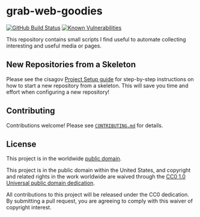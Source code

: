 # grab-web-goodies #

[![GitHub Build Status](https://github.com/hillaryj/grab-web-goodies/workflows/build/badge.svg)](https://github.com/hillaryj/grab-web-goodies/actions)
[![Known Vulnerabilities](https://snyk.io/test/github/hillaryj/grab-web-goodies/develop/badge.svg)](https://snyk.io/test/github/hillaryj/grab-web-goodies)

This repository contains small scripts I find useful to automate collecting
interesting and useful media or pages.

## New Repositories from a Skeleton ##

Please see the cisagov [Project Setup guide](https://github.com/cisagov/development-guide/tree/develop/project_setup)
for step-by-step instructions on how to start a new repository from
a skeleton. This will save you time and effort when configuring a
new repository!

## Contributing ##

Contributions welcome!  Please see [`CONTRIBUTING.md`](CONTRIBUTING.md) for
details.

## License ##

This project is in the worldwide [public domain](LICENSE).

This project is in the public domain within the United States, and
copyright and related rights in the work worldwide are waived through
the [CC0 1.0 Universal public domain
dedication](https://creativecommons.org/publicdomain/zero/1.0/).

All contributions to this project will be released under the CC0
dedication. By submitting a pull request, you are agreeing to comply
with this waiver of copyright interest.
